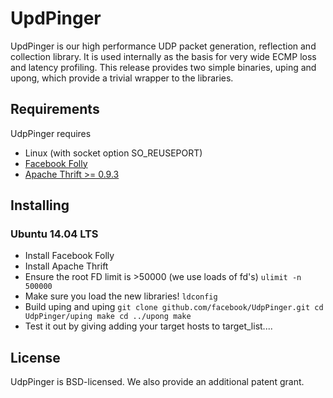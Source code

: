 
# UpdPinger
UpdPinger is our high performance UDP packet generation, reflection and collection library. It is used internally as the basis for very wide ECMP loss and latency profiling. This release provides two simple binaries, uping and upong, which provide a trivial wrapper to the libraries.

## Requirements
UdpPinger requires
* Linux (with socket option SO_REUSEPORT)
* [Facebook Folly](https://github.com/facebook/folly)
* [Apache Thrift >= 0.9.3](https://thrift.apache.org/download)

## Installing

### Ubuntu 14.04 LTS
* Install Facebook Folly
* Install Apache Thrift
* Ensure the root FD limit is >50000 (we use loads of fd's)
`ulimit -n 500000`
* Make sure you load the new libraries!
`ldconfig`
* Build uping and uping
`git clone github.com/facebook/UdpPinger.git
cd UdpPinger/uping
make
cd ../upong
make`
* Test it out by giving adding your target hosts to target_list....

## License
UdpPinger is BSD-licensed. We also provide an additional patent grant.
